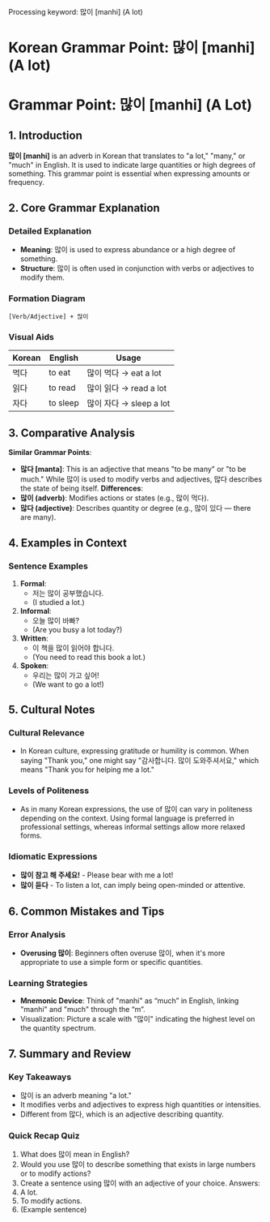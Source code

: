 Processing keyword: 많이 [manhi] (A lot)
# Korean Grammar Point: 많이 [manhi] (A lot)
# Grammar Point: 많이 [manhi] (A Lot)
## 1. Introduction
**많이 [manhi]** is an adverb in Korean that translates to "a lot," "many," or "much" in English. It is used to indicate large quantities or high degrees of something. This grammar point is essential when expressing amounts or frequency.
## 2. Core Grammar Explanation
### Detailed Explanation
- **Meaning**: 많이 is used to express abundance or a high degree of something.
- **Structure**: 많이 is often used in conjunction with verbs or adjectives to modify them.
### Formation Diagram
```
[Verb/Adjective] + 많이
```
### Visual Aids
| Korean | English          | Usage                 |
|--------|------------------|-----------------------|
| 먹다   | to eat           | 많이 먹다 → eat a lot |
| 읽다   | to read          | 많이 읽다 → read a lot |
| 자다   | to sleep         | 많이 자다 → sleep a lot |
## 3. Comparative Analysis
**Similar Grammar Points**:
- **많다 [manta]**: This is an adjective that means "to be many" or "to be much." While 많이 is used to modify verbs and adjectives, 많다 describes the state of being itself.
**Differences**:
- **많이 (adverb)**: Modifies actions or states (e.g., 많이 먹다).
- **많다 (adjective)**: Describes quantity or degree (e.g., 많이 있다 — there are many).
## 4. Examples in Context
### Sentence Examples
1. **Formal**: 
   - 저는 많이 공부했습니다. 
   - (I studied a lot.)
2. **Informal**:
   - 오늘 많이 바빠? 
   - (Are you busy a lot today?)
3. **Written**:
   - 이 책을 많이 읽어야 합니다. 
   - (You need to read this book a lot.)
4. **Spoken**: 
   - 우리는 많이 가고 싶어! 
   - (We want to go a lot!)
## 5. Cultural Notes
### Cultural Relevance
- In Korean culture, expressing gratitude or humility is common. When saying "Thank you," one might say "감사합니다. 많이 도와주셔서요," which means "Thank you for helping me a lot." 
### Levels of Politeness
- As in many Korean expressions, the use of 많이 can vary in politeness depending on the context. Using formal language is preferred in professional settings, whereas informal settings allow more relaxed forms.
### Idiomatic Expressions
- **많이 참고 해 주세요!** - Please bear with me a lot!
- **많이 듣다** - To listen a lot, can imply being open-minded or attentive.
## 6. Common Mistakes and Tips
### Error Analysis
- **Overusing 많이**: Beginners often overuse 많이, when it's more appropriate to use a simple form or specific quantities.
  
### Learning Strategies
- **Mnemonic Device**: Think of "manhi" as “much” in English, linking "manhi" and "much" through the “m”. 
- Visualization: Picture a scale with "많이" indicating the highest level on the quantity spectrum.
## 7. Summary and Review
### Key Takeaways
- 많이 is an adverb meaning "a lot."
- It modifies verbs and adjectives to express high quantities or intensities.
- Different from 많다, which is an adjective describing quantity.
### Quick Recap Quiz
1. What does 많이 mean in English?
2. Would you use 많이 to describe something that exists in large numbers or to modify actions?
3. Create a sentence using 많이 with an adjective of your choice.
Answers:
1. A lot.
2. To modify actions.
3. (Example sentence)
